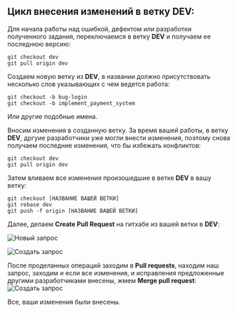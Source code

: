 ## Цикл внесения изменений в ветку DEV:
Для начала работы над ошибкой, дефектом или разработки полученного задания, переключаемся в ветку **DEV** и получаем ее последнюю версию:  
```
git checkout dev
git pull origin dev
```
Создаем новую ветку из **DEV**, в названии должно присутствовать несколько слов указывающих с чем ведется работа: 
```
git checkout -b bug-login
git checkout -b implement_payment_system
```
Или другие подобные имена.

Вносим изменения в созданную ветку. За время вашей работы, в ветку **DEV**, дргуие разработчики уже могли внести изменения, 
поэтому снова получаем последние изменения, что бы избежать конфликтов:
```
git checkout dev
git pull origin dev
```
Затем вливаем все изменения произошедшие в ветке **DEV** в вашу ветку:
```
git checkout [НАЗВАНИЕ ВАШЕЙ ВЕТКИ]
git rebase dev
git push -f origin [НАЗВАНИЕ ВАШЕЙ ВЕТКИ]
```

Далее, делаем **Сreate Pull Request** на гитхабе из вашей ветки в **DEV**:

![Новый запрос](http://images.lant.io/new_req.PNG)

![Создать запрос](http://images.lant.io/create_req.PNG)

После проделанных операций заходим в **Pull requests**, находим наш запрос, заходим и если все изменения, и исправления предложенные другими разработчиками внесены, жмем **Merge pull request**:
![Создать запрос](http://images.lant.io/merge_request.PNG)

Все, ваши изменения были внесены.
